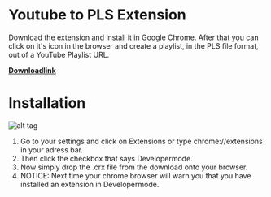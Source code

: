 # Youtube to PLS Extension
Download the extension and install it in Google Chrome. After that you can click on it's icon in the browser and create a playlist, in the PLS file format, out of a YouTube Playlist URL.

**[Downloadlink](https://github.com/MarcGamesons/youtube-to-pls/raw/master/YouTube%20to%20PLS%20Extension.crx)**

# Installation
![alt tag](http://i.imgur.com/QYmqexO.png)
1. Go to your settings and click on Extensions or type chrome://extensions in your adress bar.
2. Then click the checkbox that says Developermode.
3. Now simply drop the .crx file from the download onto your browser.
4. NOTICE: Next time your chrome browser will warn you that you have installed an extension in Developermode.
